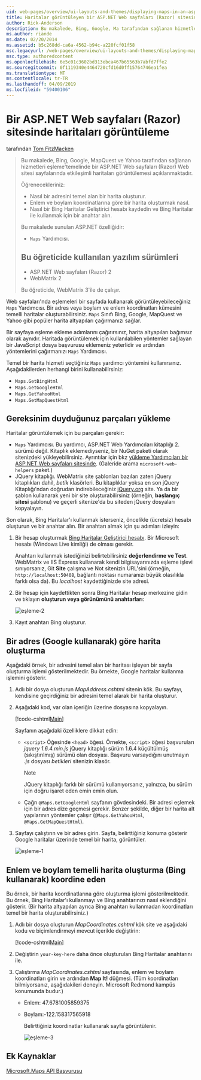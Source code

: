 ```yaml
---
uid: web-pages/overview/ui-layouts-and-themes/displaying-maps-in-an-aspnet-web-pages-site
title: Haritalar görüntüleyen bir ASP.NET Web sayfaları (Razor) sitesinde | Microsoft Docs
author: Rick-Anderson
description: Bu makalede, Bing, Google, Ma tarafından sağlanan hizmetleri eşleme'temelinde bir ASP.NET Web sayfaları (Razor) Web sitesi sayfalarında etkileşimli haritaları görüntülemesi açıklanmaktadır...
ms.author: riande
ms.date: 02/20/2014
ms.assetid: b5c268dd-ca6a-4562-b94c-a220fcf01f58
msc.legacyurl: /web-pages/overview/ui-layouts-and-themes/displaying-maps-in-an-aspnet-web-pages-site
msc.type: authoredcontent
ms.openlocfilehash: 6e5c01c3602bd313ebca467b65563b7abfd7ffe2
ms.sourcegitcommit: 0f1119340e4464720cfd16d0ff15764746ea1fea
ms.translationtype: MT
ms.contentlocale: tr-TR
ms.lasthandoff: 04/09/2019
ms.locfileid: "59400106"
---
```

# <a name="displaying-maps-in-an-aspnet-web-pages-razor-site"></a>Bir ASP.NET Web sayfaları (Razor) sitesinde haritaları görüntüleme

tarafından [Tom FitzMacken](https://github.com/tfitzmac)

> Bu makalede, Bing, Google, MapQuest ve Yahoo tarafından sağlanan hizmetleri eşleme'temelinde bir ASP.NET Web sayfaları (Razor) Web sitesi sayfalarında etkileşimli haritaları görüntülemesi açıklanmaktadır.
> 
> Öğrenecekleriniz:
> 
> - Nasıl bir adresini temel alan bir harita oluşturur.
> - Enlem ve boylam koordinatlarına göre bir harita oluşturmak nasıl.
> - Nasıl bir Bing Haritalar Geliştirici hesabı kaydedin ve Bing Haritalar ile kullanmak için bir anahtar alın.
> 
> Bu makalede sunulan ASP.NET özelliğidir:
> 
> - `Maps` Yardımcısı.
>   
> 
> ## <a name="software-versions-used-in-the-tutorial"></a>Bu öğreticide kullanılan yazılım sürümleri
> 
> 
> - ASP.NET Web sayfaları (Razor) 2
> - WebMatrix 2
>   
> 
> Bu öğreticide, WebMatrix 3'ile de çalışır.


Web sayfaları'nda eşlemeleri bir sayfada kullanarak görüntüleyebileceğiniz `Maps` Yardımcısı. Bir adres veya boylam ve enlem koordinatları kümesini temelli haritalar oluşturabilirsiniz. `Maps` Sınıfı Bing, Google, MapQuest ve Yahoo gibi popüler harita altyapıları çağırmanızı sağlar.

Bir sayfaya eşleme ekleme adımlarını çağırırsınız, harita altyapıları bağımsız olarak aynıdır. Haritada görüntülemek için kullanılabilen yöntemler sağlayan bir JavaScript dosya başvurusu eklemeniz yeterlidir ve ardından yöntemlerini çağırmanızı `Maps` Yardımcısı.

Temel bir harita hizmeti seçtiğiniz `Maps` yardımcı yöntemini kullanırsınız. Aşağıdakilerden herhangi birini kullanabilirsiniz:

- `Maps.GetBingHtml`
- `Maps.GetGoogleHtml`
- `Maps.GetYahooHtml`
- `Maps.GetMapQuestHtml`

## <a name="installing-the-pieces-you-need"></a>Gereksinim duyduğunuz parçaları yükleme

Haritalar görüntülemek için bu parçaları gerekir:

- `Maps` Yardımcısı. Bu yardımcı, ASP.NET Web Yardımcıları kitaplığı 2. sürümü değil. Kitaplık eklemediyseniz, bir NuGet paketi olarak sitenizdeki yükleyebilirsiniz. Ayrıntılar için bkz [yükleme Yardımcıları bir ASP.NET Web sayfaları sitesinde](https://go.microsoft.com/fwlink/?LinkId=252372). (Galeride arama `microsoft-web-helpers` paket.)
- JQuery kitaplığı. WebMatrix site şablonları bazıları zaten jQuery kitaplıkları dahil, *betik* klasörleri. Bu kitaplıklar yoksa en son jQuery Kitaplığı'ndan doğrudan indirebileceğiniz [jQuery.org](http://jQuery.org) site. Ya da bir şablon kullanarak yeni bir site oluşturabilirsiniz (örneğin, **başlangıç sitesi** şablonu) ve geçerli sitenize'da bu siteden jQuery dosyaları kopyalayın.

Son olarak, Bing Haritalar'ı kullanmak isterseniz, öncelikle (ücretsiz) hesabı oluşturun ve bir anahtar alın. Bir anahtarı almak için şu adımları izleyin:

1. Bir hesap oluşturmak [Bing Haritalar Geliştirici hesabı](https://www.microsoft.com/maps/developers/web.aspx). Bir Microsoft hesabı (Windows Live kimliği) de olması gerekir.

    Anahtarı kullanmak istediğinizi belirtebilirsiniz **değerlendirme ve Test**. WebMatrix ve IIS Express kullanarak kendi bilgisayarınızda eşleme işlevi sınıyorsanız, Git **Site** çalışma ve Not sitenizin URL'sini (örneğin, `http://localhost:50408`, bağlantı noktası numaranızı büyük olasılıkla farklı olsa da). Bu *localhost* kaydettiğinizde site adresi.
2. Bir hesap için kaydettikten sonra Bing Haritalar hesap merkezine gidin ve tıklayın **oluşturun veya görünümünü anahtarları**:

    ![eşleme-2](displaying-maps-in-an-aspnet-web-pages-site/_static/image1.png)
3. Kayıt anahtarı Bing oluşturur.

## <a name="creating-a-map-based-on-an-address-using-google"></a>Bir adres (Google kullanarak) göre harita oluşturma

Aşağıdaki örnek, bir adresini temel alan bir haritası işleyen bir sayfa oluşturma işlemi gösterilmektedir. Bu örnekte, Google haritalar kullanma işlemini gösterir.

1. Adlı bir dosya oluşturun *MapAddress.cshtml* sitenin kök. Bu sayfayı, kendisine geçirdiğiniz bir adresini temel alarak bir harita oluşturur.
2. Aşağıdaki kod, var olan içeriğin üzerine dosyasına kopyalayın.

    [!code-cshtml[Main](displaying-maps-in-an-aspnet-web-pages-site/samples/sample1.cshtml)]

    Sayfanın aşağıdaki özelliklere dikkat edin:

    - `<script>` Öğesinde `<head>` öğesi. Örnekte, `<script>` öğesi başvuruları *jquery 1.6.4.min.js* jQuery kitaplığı sürüm 1.6.4 küçültülmüş (sıkıştırılmış) sürümü olan dosyası. Başvuru varsaydığını unutmayın *.js* dosyası *betikleri* sitenizin klasör. 

        > [!NOTE]
        > JQuery kitaplığı farklı bir sürümü kullanıyorsanız, yalnızca, bu sürüm için doğru işaret eden emin emin olun.
    - Çağrı `@Maps.GetGoogleHtml` sayfanın gövdesindeki. Bir adresi eşlemek için bir adres dize geçmesi gerekir. Benzer şekilde, diğer bir harita alt yapılarının yöntemler çalışır (`@Maps.GetYahooHtml`, `@Maps.GetMapQuestHtml`).
3. Sayfayı çalıştırın ve bir adres girin. Sayfa, belirttiğiniz konuma gösterir Google haritalar üzerinde temel bir harita, görüntüler.

     ![eşleme-1](displaying-maps-in-an-aspnet-web-pages-site/_static/image2.png)

## <a name="creating-a-map-based-on-latitude-and-longitude-coordinates-using-bing"></a>Enlem ve boylam temelli harita oluşturma (Bing kullanarak) koordine eden

Bu örnek, bir harita koordinatlarına göre oluşturma işlemi gösterilmektedir. Bu örnek, Bing Haritalar'ı kullanmayı ve Bing anahtarınızı nasıl eklendiğini gösterir. (Bir harita altyapıları ayrıca Bing anahtarı kullanmadan koordinatları temel bir harita oluşturabilirsiniz.)

1. Adlı bir dosya oluşturun *MapCoordinates.cshtml* kök site ve aşağıdaki kodu ve biçimlendirmeyi mevcut içerikle değiştirin:

    [!code-cshtml[Main](displaying-maps-in-an-aspnet-web-pages-site/samples/sample2.cshtml)]
2. Değiştirin `your-key-here` daha önce oluşturulan Bing Haritalar anahtarını ile.
3. Çalıştırma *MapCoordinates.cshtml* sayfasında, enlem ve boylam koordinatları girin ve ardından **Map It!** düğmesi. (Tüm koordinatları bilmiyorsanız, aşağıdakileri deneyin. Microsoft Redmond kampüs konumunda budur.)

   - Enlem: 47.6781005859375
   - Boylam:-122.158317565918

     Belirttiğiniz koordinatlar kullanarak sayfa görüntülenir.

     ![eşleme-3](displaying-maps-in-an-aspnet-web-pages-site/_static/image3.png)

<a id="Additional_Resources"></a>
## <a name="additional-resources"></a>Ek Kaynaklar


[Microsoft.Maps API Başvurusu](https://msdn.microsoft.com/library/gg427611.aspx)
